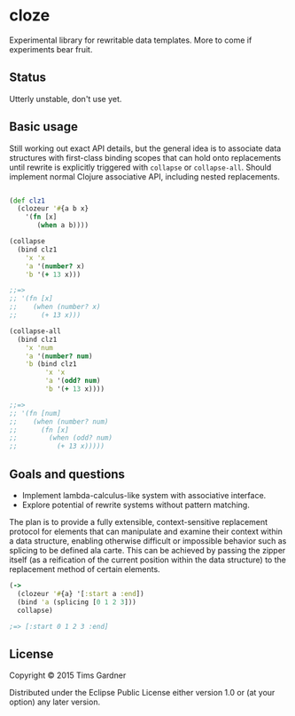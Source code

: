 # cloze

Experimental library for rewritable data templates. More to come if experiments bear fruit.

## Status

Utterly unstable, don't use yet.

## Basic usage

Still working out exact API details, but the general idea is to associate data structures with first-class binding scopes that can hold onto replacements until rewrite is explicitly triggered with ```collapse``` or ```collapse-all```. Should implement normal Clojure associative API, including nested replacements. 

```clojure

(def clz1
  (clozeur '#{a b x}
    '(fn [x]
       (when a b))))

(collapse
  (bind clz1
    'x 'x
    'a '(number? x)
    'b '(+ 13 x)))

;;=>
;; '(fn [x]
;;    (when (number? x)
;;      (+ 13 x)))

(collapse-all
  (bind clz1
    'x 'num
    'a '(number? num)
    'b (bind clz1
         'x 'x
         'a '(odd? num)
         'b '(+ 13 x))))

;;=>
;; '(fn [num]
;;    (when (number? num)
;;      (fn [x]
;;        (when (odd? num)
;;          (+ 13 x)))))

```



## Goals and questions

- Implement lambda-calculus-like system with associative interface.
- Explore potential of rewrite systems without pattern matching.

The plan is to provide a fully extensible, context-sensitive replacement protocol for elements that can manipulate and examine their context within a data structure, enabling otherwise difficult or impossible behavior such as splicing to be defined ala carte. This can be achieved by passing the zipper itself (as a reification of the current position within the data structure) to the replacement method of certain elements.

```clojure
(->
  (clozeur '#{a} '[:start a :end])
  (bind 'a (splicing [0 1 2 3]))
  collapse)

;=> [:start 0 1 2 3 :end]
```


## License

Copyright © 2015 Tims Gardner

Distributed under the Eclipse Public License either version 1.0 or (at
your option) any later version.
